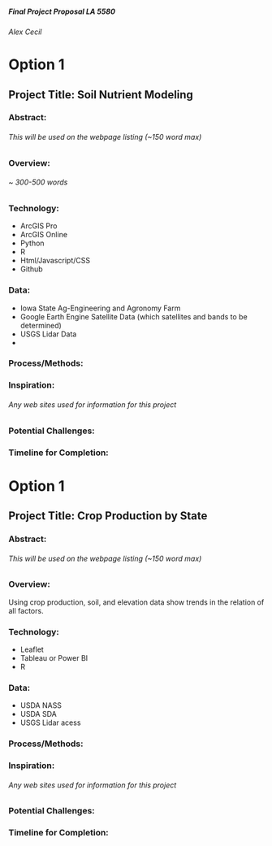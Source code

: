 ##### Final Project Proposal LA 5580
###### Alex Cecil

# Option 1

## Project Title: Soil Nutrient Modeling

### Abstract:
###### This will be used on the webpage listing (~150 word max)

### Overview:
###### ~ 300-500 words

### Technology:
- ArcGIS Pro
- ArcGIS Online
- Python
- R
- Html/Javascript/CSS
- Github

### Data:
- Iowa State Ag-Engineering and Agronomy Farm
- Google Earth Engine Satellite Data (which satellites and bands to be determined)
- USGS Lidar Data
- 

### Process/Methods:


### Inspiration:
###### Any web sites used for information for this project

### Potential Challenges:


### Timeline for Completion:












# Option 1

## Project Title: Crop Production by State

### Abstract:
###### This will be used on the webpage listing (~150 word max)

### Overview:
Using crop production, soil, and elevation data show trends in the relation of all factors.

### Technology:
- Leaflet
- Tableau or Power BI
- R

### Data:
- USDA NASS
- USDA SDA
- USGS Lidar acess

### Process/Methods:


### Inspiration:
###### Any web sites used for information for this project

### Potential Challenges:


### Timeline for Completion:
